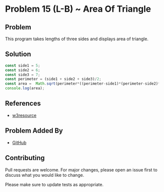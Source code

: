 # Problem 15 (L-B) ~ Area Of Triangle

## Problem

This program takes lengths of three sides and displays area of triangle.

## Solution

```javascript
const side1 = 5; 
const side2 = 6; 
const side3 = 7; 
const perimeter = (side1 + side2 + side3)/2;
const area =  Math.sqrt(perimeter*((perimeter-side1)*(perimeter-side2)*(perimeter-side3)));
console.log(area);
```

## References

- [w3resource](https://www.w3resource.com/javascript-exercises/javascript-basic-exercise-4.php)

## Problem Added By

- [GitHub](https://github.com/Shiva-Sai-ssb)

## Contributing

 Pull requests are welcome. For major changes, please open an issue first to discuss what you would like to change.

 Please make sure to update tests as appropriate.
 